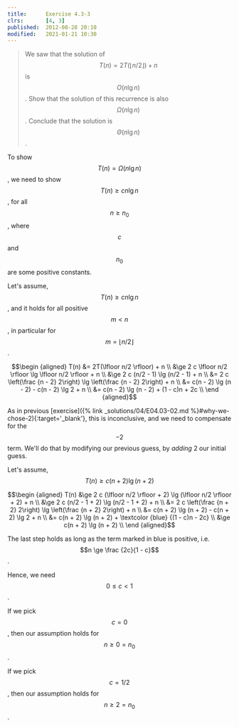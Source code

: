 ```yaml
---
title:      Exercise 4.3-3
clrs:       [4, 3]
published:  2012-08-28 20:10
modified:   2021-01-21 10:30
---
```


> We saw that the solution of $$T(n) = 2T(\lfloor n/2 \rfloor) + n$$ is $$O(n \lg n)$$. Show that the solution of this recurrence is also $$\Omega(n \lg n)$$. Conclude that the solution is $$\Theta(n \lg n)$$.

To show $$T(n) = \Omega(n \lg n)$$, we need to show $$T(n) \ge c n \lg n$$, for all $$n \ge n_0$$,  where $$c$$ and $$n_0$$ are some positive constants.

Let's assume, $$T(n) \ge c n \lg n$$, and it holds for all positive $$m < n$$, in particular for $$m = \lfloor n/2 \rfloor$$.

$$\begin {aligned}
T(n) &= 2T(\lfloor n/2 \rfloor) + n \\
     &\ge 2 c \lfloor n/2 \rfloor \lg \lfloor n/2 \rfloor + n \\
     &\ge 2 c (n/2 - 1) \lg (n/2 - 1) + n \\
     &= 2 c \left(\frac {n - 2} 2\right) \lg \left(\frac {n - 2} 2\right) + n \\
     &= c(n - 2) \lg (n - 2) - c(n - 2) \lg 2 + n \\
     &= c(n - 2) \lg (n - 2) + (1 - c)n + 2c \\
\end {aligned}$$

As in previous [exercise]({% link _solutions/04/E04.03-02.md %}#why-we-chose-2){:target='_blank'}, this is inconclusive, and we need to compensate for the $$-2$$ term. We'll do that by modifying our previous guess, by _adding_ 2 our initial guess.

Let's assume, $$T(n) \ge c (n + 2) \lg (n + 2)$$

$$\begin {aligned}
T(n) &\ge 2 c (\lfloor n/2 \rfloor + 2) \lg (\lfloor n/2 \rfloor + 2) + n \\
     &\ge 2 c (n/2 - 1 + 2) \lg (n/2 - 1 + 2) + n \\
     &= 2 c \left(\frac {n + 2} 2\right) \lg \left(\frac {n + 2} 2\right) + n \\
     &= c(n + 2) \lg (n + 2) - c(n + 2) \lg 2 + n \\
     &= c(n + 2) \lg (n + 2) + \textcolor {blue} {(1 - c)n - 2c} \\
     &\ge c(n + 2) \lg (n + 2) \\
\end {aligned}$$

The last step holds as long as the term marked in blue is positive, i.e. $$n \ge \frac {2c}{1 - c}$$.

Hence, we need $$0 \le c < 1$$.

If we pick $$c = 0$$, then our assumption holds for $$n \ge 0 = n_0$$.

If we pick $$c = 1/2$$, then our assumption holds for $$n \ge 2 = n_0$$.
